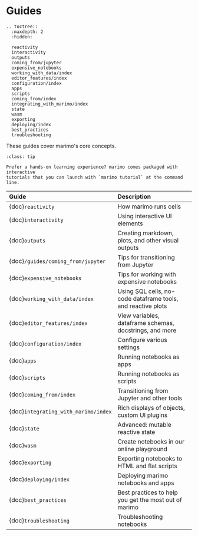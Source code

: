 # Guides

```{eval-rst}
.. toctree::
  :maxdepth: 2
  :hidden:

  reactivity
  interactivity
  outputs
  coming_from/jupyter
  expensive_notebooks
  working_with_data/index
  editor_features/index
  configuration/index
  apps
  scripts
  coming_from/index
  integrating_with_marimo/index
  state
  wasm
  exporting
  deploying/index
  best_practices
  troubleshooting
```

These guides cover marimo's core concepts.

```{admonition} Learn by doing!
:class: tip

Prefer a hands-on learning experience? marimo comes packaged with interactive
tutorials that you can launch with `marimo tutorial` at the command line.
```

| Guide                                | Description                                                  |
| :----------------------------------- | :----------------------------------------------------------- |
| {doc}`reactivity`                    | How marimo runs cells                                        |
| {doc}`interactivity`                 | Using interactive UI elements                                |
| {doc}`outputs`                       | Creating markdown, plots, and other visual outputs           |
| {doc}`/guides/coming_from/jupyter`   | Tips for transitioning from Jupyter                          |
| {doc}`expensive_notebooks`           | Tips for working with expensive notebooks                    |
| {doc}`working_with_data/index`       | Using SQL cells, no-code dataframe tools, and reactive plots |
| {doc}`editor_features/index`         | View variables, dataframe schemas, docstrings, and more      |
| {doc}`configuration/index`           | Configure various settings                                   |
| {doc}`apps`                          | Running notebooks as apps                                    |
| {doc}`scripts`                       | Running notebooks as scripts                                 |
| {doc}`coming_from/index`             | Transitioning from Jupyter and other tools                   |
| {doc}`integrating_with_marimo/index` | Rich displays of objects, custom UI plugins                  |
| {doc}`state`                         | Advanced: mutable reactive state                             |
| {doc}`wasm`                          | Create notebooks in our online playground                    |
| {doc}`exporting`                     | Exporting notebooks to HTML and flat scripts                 |
| {doc}`deploying/index`               | Deploying marimo notebooks and apps                          |
| {doc}`best_practices`                | Best practices to help you get the most out of marimo        |
| {doc}`troubleshooting`               | Troubleshooting notebooks                                    |
